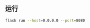 <!--
 * @Description: 
 * @Version: 1.0
 * @Author: DaLao
 * @Email: dalao_li@163.com
 * @Date: 2021-09-24 20:37:24
 * @LastEditors: DaLao
 * @LastEditTime: 2021-10-01 23:55:33
-->

## 运行

```sh
flask run --host=0.0.0.0 --port=8080
```